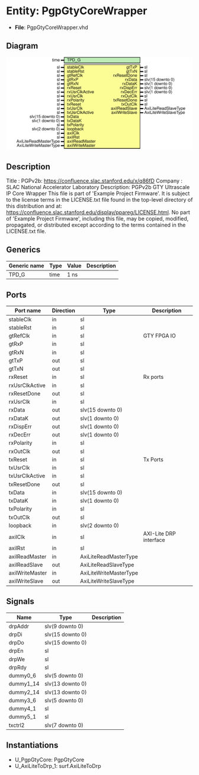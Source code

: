 # Entity: PgpGtyCoreWrapper

- **File**: PgpGtyCoreWrapper.vhd
## Diagram

![Diagram](PgpGtyCoreWrapper.svg "Diagram")
## Description

Title      : PGPv2b: https://confluence.slac.stanford.edu/x/q86fD
Company    : SLAC National Accelerator Laboratory
Description: PGPv2b GTY Ultrascale IP Core Wrapper
This file is part of 'Example Project Firmware'.
It is subject to the license terms in the LICENSE.txt file found in the
top-level directory of this distribution and at:
   https://confluence.slac.stanford.edu/display/ppareg/LICENSE.html.
No part of 'Example Project Firmware', including this file,
may be copied, modified, propagated, or distributed except according to
the terms contained in the LICENSE.txt file.
## Generics

| Generic name | Type | Value | Description |
| ------------ | ---- | ----- | ----------- |
| TPD_G        | time | 1 ns  |             |
## Ports

| Port name       | Direction | Type                   | Description            |
| --------------- | --------- | ---------------------- | ---------------------- |
| stableClk       | in        | sl                     |                        |
| stableRst       | in        | sl                     |                        |
| gtRefClk        | in        | sl                     | GTY FPGA IO            |
| gtRxP           | in        | sl                     |                        |
| gtRxN           | in        | sl                     |                        |
| gtTxP           | out       | sl                     |                        |
| gtTxN           | out       | sl                     |                        |
| rxReset         | in        | sl                     | Rx ports               |
| rxUsrClkActive  | in        | sl                     |                        |
| rxResetDone     | out       | sl                     |                        |
| rxUsrClk        | in        | sl                     |                        |
| rxData          | out       | slv(15 downto 0)       |                        |
| rxDataK         | out       | slv(1 downto 0)        |                        |
| rxDispErr       | out       | slv(1 downto 0)        |                        |
| rxDecErr        | out       | slv(1 downto 0)        |                        |
| rxPolarity      | in        | sl                     |                        |
| rxOutClk        | out       | sl                     |                        |
| txReset         | in        | sl                     | Tx Ports               |
| txUsrClk        | in        | sl                     |                        |
| txUsrClkActive  | in        | sl                     |                        |
| txResetDone     | out       | sl                     |                        |
| txData          | in        | slv(15 downto 0)       |                        |
| txDataK         | in        | slv(1 downto 0)        |                        |
| txPolarity      | in        | sl                     |                        |
| txOutClk        | out       | sl                     |                        |
| loopback        | in        | slv(2 downto 0)        |                        |
| axilClk         | in        | sl                     | AXI-Lite DRP interface |
| axilRst         | in        | sl                     |                        |
| axilReadMaster  | in        | AxiLiteReadMasterType  |                        |
| axilReadSlave   | out       | AxiLiteReadSlaveType   |                        |
| axilWriteMaster | in        | AxiLiteWriteMasterType |                        |
| axilWriteSlave  | out       | AxiLiteWriteSlaveType  |                        |
## Signals

| Name      | Type             | Description |
| --------- | ---------------- | ----------- |
| drpAddr   | slv(9 downto 0)  |             |
| drpDi     | slv(15 downto 0) |             |
| drpDo     | slv(15 downto 0) |             |
| drpEn     | sl               |             |
| drpWe     | sl               |             |
| drpRdy    | sl               |             |
| dummy0_6  | slv(5 downto 0)  |             |
| dummy1_14 | slv(13 downto 0) |             |
| dummy2_14 | slv(13 downto 0) |             |
| dummy3_6  | slv(5 downto 0)  |             |
| dummy4_1  | sl               |             |
| dummy5_1  | sl               |             |
| txctrl2   | slv(7 downto 0)  |             |
## Instantiations

- U_PgpGtyCore: PgpGtyCore
- U_AxiLiteToDrp_1: surf.AxiLiteToDrp

